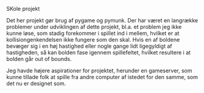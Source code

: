 SKole projekt

Det her projekt gør brug af pygame og pymunk. Der har været en langrække problemer under udviklingen af dette projekt, bl.a. et problem jeg ikke kunne løse, som stadig forekommer i spillet ind i mellem, hvilket er at kollisiongenkendelsen ikke fungere som den skal. Hvis en af boldene bevæger sig i en høj hastighed eller nogle gange lidt ligegyldigt af hastigheden, så kan bolden fase igennem spillefeltet, hvilket resultere i at bolden går out of bounds. 

Jeg havde højere aspirationer for projektet, herunder en gameserver, som kunne tillade folk at spille fra andre computer af istedet for den samme, som det nu er designet som. 